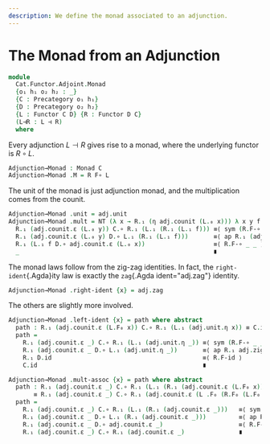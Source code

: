```yaml
---
description: We define the monad associated to an adjunction.
---
```

<!--
```agda
open import Cat.Functor.Adjoint
open import Cat.Diagram.Monad
open import Cat.Prelude

open Functor
open Monad
open _=>_
```
-->

# The Monad from an Adjunction

```agda
module
  Cat.Functor.Adjoint.Monad
  {o₁ h₁ o₂ h₂ : _}
  {C : Precategory o₁ h₁}
  {D : Precategory o₂ h₂}
  {L : Functor C D} {R : Functor D C}
  (L⊣R : L ⊣ R)
  where
```

<!--
```agda
private
  module C = Precategory C
  module D = Precategory D
  module L = Functor L
  module R = Functor R
  module adj = _⊣_ L⊣R
```
-->

Every adjunction $L \dashv R$ gives rise to a monad, where the
underlying functor is $R \circ L$.

```agda
Adjunction→Monad : Monad C
Adjunction→Monad .M = R F∘ L
```

The unit of the monad is just adjunction monad, and the multiplication
comes from the counit.

```agda
Adjunction→Monad .unit = adj.unit
Adjunction→Monad .mult = NT (λ x → R.₁ (η adj.counit (L.₀ x))) λ x y f →
  R.₁ (adj.counit.ε (L.₀ y)) C.∘ R.₁ (L.₁ (R.₁ (L.₁ f))) ≡⟨ sym (R.F-∘ _ _) ⟩
  R.₁ (adj.counit.ε (L.₀ y) D.∘ L.₁ (R.₁ (L.₁ f)))       ≡⟨ ap R.₁ (adj.counit.is-natural _ _ _) ⟩
  R.₁ (L.₁ f D.∘ adj.counit.ε (L.₀ x))                   ≡⟨ R.F-∘ _ _ ⟩
  _                                                      ∎
```

The monad laws follow from the zig-zag identities. In fact, the
`right-ident`{.Agda}ity law is exactly the `zag`{.Agda ident="adj.zag"}
identity.

```agda
Adjunction→Monad .right-ident {x} = adj.zag
```

The others are slightly more involved.

```agda
Adjunction→Monad .left-ident {x} = path where abstract
  path : R.₁ (adj.counit.ε (L.F₀ x)) C.∘ R.₁ (L.₁ (adj.unit.η x)) ≡ C.id
  path =
    R.₁ (adj.counit.ε _) C.∘ R.₁ (L.₁ (adj.unit.η _)) ≡⟨ sym (R.F-∘ _ _) ⟩
    R.₁ (adj.counit.ε _ D.∘ L.₁ (adj.unit.η _))       ≡⟨ ap R.₁ adj.zig ⟩
    R.₁ D.id                                          ≡⟨ R.F-id ⟩
    C.id                                              ∎

Adjunction→Monad .mult-assoc {x} = path where abstract
  path : R.₁ (adj.counit.ε _) C.∘ R.₁ (L.₁ (R.₁ (adj.counit.ε (L.F₀ x))))
       ≡ R.₁ (adj.counit.ε _) C.∘ R.₁ (adj.counit.ε (L .F₀ (R.F₀ (L.F₀ x))))
  path =
    R.₁ (adj.counit.ε _) C.∘ R.₁ (L.₁ (R.₁ (adj.counit.ε _)))   ≡⟨ sym (R.F-∘ _ _) ⟩
    R.₁ (adj.counit.ε _ D.∘ L.₁ (R.₁ (adj.counit.ε _)))         ≡⟨ ap R.₁ (adj.counit.is-natural _ _ _) ⟩
    R.₁ (adj.counit.ε _ D.∘ adj.counit.ε _)                     ≡⟨ R.F-∘ _ _ ⟩
    R.₁ (adj.counit.ε _) C.∘ R.₁ (adj.counit.ε _)               ∎
```
